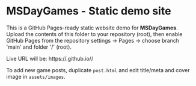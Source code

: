 
MSDayGames - Static demo site
============================

This is a GitHub Pages-ready static website demo for **MSDayGames**.
Upload the contents of this folder to your repository (root), then enable GitHub Pages
from the repository settings -> Pages -> choose branch 'main' and folder '/' (root).

Live URL will be: https://<your-github-username>.github.io/<repo-name>/

To add new game posts, duplicate `post.html` and edit title/meta and cover image in `assets/images`.
